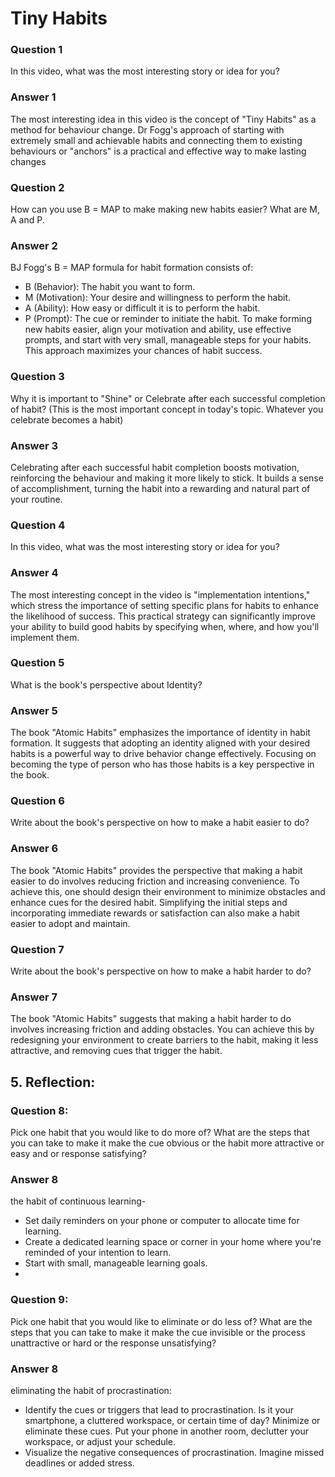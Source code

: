 # Tiny Habits

### Question 1
In this video, what was the most interesting story or idea for you?

### Answer 1
The most interesting idea in this video is the concept of "Tiny Habits" as a method for behaviour change. Dr Fogg's approach of starting with extremely small and achievable habits and connecting them to existing behaviours or "anchors" is a practical and effective way to make lasting changes

### Question 2
How can you use B = MAP to make making new habits easier? What are M, A and P.

### Answer 2
BJ Fogg's B = MAP formula for habit formation consists of:
- B (Behavior): The habit you want to form.
- M (Motivation): Your desire and willingness to perform the habit.
- A (Ability): How easy or difficult it is to perform the habit.
- P (Prompt): The cue or reminder to initiate the habit.
To make forming new habits easier, align your motivation and ability, use effective prompts, and start with very small, manageable steps for your habits. This approach maximizes your chances of habit success.

### Question 3
Why it is important to "Shine" or Celebrate after each successful completion of habit? (This is the most important concept in today's topic. Whatever you celebrate becomes a habit)

### Answer 3
Celebrating after each successful habit completion boosts motivation, reinforcing the behaviour and making it more likely to stick. It builds a sense of accomplishment, turning the habit into a rewarding and natural part of your routine.

### Question 4
In this video, what was the most interesting story or idea for you?

### Answer 4
The most interesting concept in the video is "implementation intentions," which stress the importance of setting specific plans for habits to enhance the likelihood of success. This practical strategy can significantly improve your ability to build good habits by specifying when, where, and how you'll implement them.

### Question 5
What is the book's perspective about Identity?
### Answer 5
The book "Atomic Habits" emphasizes the importance of identity in habit formation. It suggests that adopting an identity aligned with your desired habits is a powerful way to drive behavior change effectively. Focusing on becoming the type of person who has those habits is a key perspective in the book.

### Question 6
Write about the book's perspective on how to make a habit easier to do?

### Answer 6
The book "Atomic Habits" provides the perspective that making a habit easier to do involves reducing friction and increasing convenience. To achieve this, one should design their environment to minimize obstacles and enhance cues for the desired habit. Simplifying the initial steps and incorporating immediate rewards or satisfaction can also make a habit easier to adopt and maintain.

### Question 7
Write about the book's perspective on how to make a habit harder to do?

### Answer 7
The book "Atomic Habits" suggests that making a habit harder to do involves increasing friction and adding obstacles. You can achieve this by redesigning your environment to create barriers to the habit, making it less attractive, and removing cues that trigger the habit.

## 5. Reflection:

### Question 8:
Pick one habit that you would like to do more of? What are the steps that you can take to make it make the cue obvious or the habit more attractive or easy and or response satisfying?

### Answer 8
the habit of continuous learning-
- Set daily reminders on your phone or computer to allocate time for learning.
- Create a dedicated learning space or corner in your home where you're reminded of your intention to learn.
- Start with small, manageable learning goals.
- 
### Question 9:
Pick one habit that you would like to eliminate or do less of? What are the steps that you can take to make it make the cue invisible or the process unattractive or hard or the response unsatisfying?

### Answer 8
eliminating the habit of procrastination:
- Identify the cues or triggers that lead to procrastination. Is it your smartphone, a cluttered workspace, or certain time of day?
Minimize or eliminate these cues. Put your phone in another room, declutter your workspace, or adjust your schedule.
- Visualize the negative consequences of procrastination. Imagine missed deadlines or added stress.
